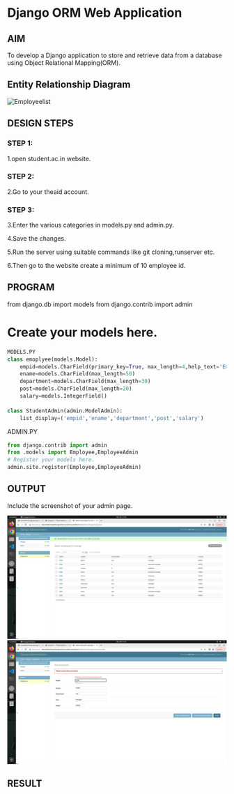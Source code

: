 # Django ORM Web Application

## AIM
To develop a Django application to store and retrieve data from a database using Object Relational Mapping(ORM).

## Entity Relationship Diagram

![Employeelist](./image/employerslist.png)

## DESIGN STEPS

### STEP 1:
1.open student.ac.in website.
### STEP 2:
2.Go to your theaid account.

### STEP 3:

3.Enter the various categories in models.py and admin.py.

4.Save the changes.

5.Run the server using suitable commands like git cloning,runserver etc.

6.Then go to the website create a minimum of 10 employee id.

## PROGRAM

from django.db import models
from django.contrib import admin
# Create your models here.
```python
MODELS.PY
class emoplyee(models.Model):
    empid=models.CharField(primary_key=True, max_length=4,help_text='Employee ID')
    ename=models.CharField(max_length=50)
    department=models.CharField(max_length=30)
    post=models.CharField(max_length=20)
    salary=models.IntegerField()   

class StudentAdmin(admin.ModelAdmin):
    list_display=('empid','ename','department','post','salary')
```
ADMIN.PY
```python
from django.contrib import admin
from .models import Employee,EmployeeAdmin  
# Register your models here.
admin.site.register(Employee,EmployeeAdmin)

```
## OUTPUT

Include the screenshot of your admin page.

![Employeelist](./image/createdemployeeid.png)
![Incorrectlist](./image/showingincorrectemployeeid.png)
## RESULT
